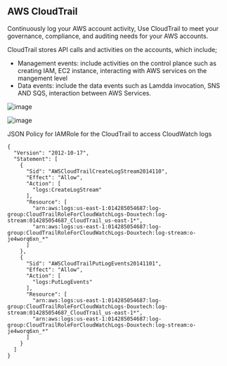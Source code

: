 ## AWS CloudTrail
Continuously log your AWS account activity, Use CloudTrail to meet your governance, compliance, and auditing needs for your AWS accounts.

CloudTrail stores API calls and activities on the accounts, which include;
* Management events: include activities on the control plance such as creating IAM, EC2 instance, interacting with AWS services on the mangement level
* Data events: include the data events such as Lamdda invocation, SNS AND SQS, interaction between AWS Services.

![image](https://user-images.githubusercontent.com/71001536/171133288-559c1708-27f0-4dad-8b2f-8020db8dbdb6.png)

![image](https://user-images.githubusercontent.com/71001536/171133915-f56f5380-966b-4ce0-b133-0275d6c84ed3.png)

JSON Policy for IAMRole for the CloudTrail to access CloudWatch logs
```
{
  "Version": "2012-10-17",
  "Statement": [
    {
      "Sid": "AWSCloudTrailCreateLogStream2014110",
      "Effect": "Allow",
      "Action": [
        "logs:CreateLogStream"
      ],
      "Resource": [
        "arn:aws:logs:us-east-1:014285054687:log-group:CloudTrailRoleForCloudWatchLogs-Douxtech:log-stream:014285054687_CloudTrail_us-east-1*",
        "arn:aws:logs:us-east-1:014285054687:log-group:CloudTrailRoleForCloudWatchLogs-Douxtech:log-stream:o-je4worq6xn_*"
      ]
    },
    {
      "Sid": "AWSCloudTrailPutLogEvents20141101",
      "Effect": "Allow",
      "Action": [
        "logs:PutLogEvents"
      ],
      "Resource": [
        "arn:aws:logs:us-east-1:014285054687:log-group:CloudTrailRoleForCloudWatchLogs-Douxtech:log-stream:014285054687_CloudTrail_us-east-1*",
        "arn:aws:logs:us-east-1:014285054687:log-group:CloudTrailRoleForCloudWatchLogs-Douxtech:log-stream:o-je4worq6xn_*"
      ]
    }
  ]
}
```

